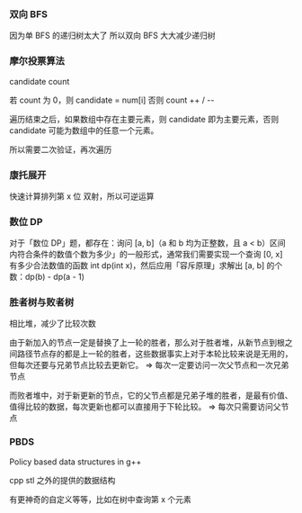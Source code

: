 ### 双向 BFS

因为单 BFS 的递归树太大了
所以双向 BFS 大大减少递归树

### 摩尔投票算法
candidate
count

若 count 为 0，则 candidate = num[i]
否则 count ++ / --

遍历结束之后，如果数组中存在主要元素，则 candidate 即为主要元素，否则 candidate 可能为数组中的任意一个元素。

所以需要二次验证，再次遍历

### 康托展开

快速计算排列第 x 位
双射，所以可逆运算

### 数位 DP

对于「数位 DP」题，都存在：询问 [a, b]（a 和 b 均为正整数，且 a < b）区间内符合条件的数值个数为多少」的一般形式，通常我们需要实现一个查询 [0, x] 有多少合法数值的函数 int dp(int x)，然后应用「容斥原理」求解出 [a, b] 的个数：dp(b) - dp(a - 1)


### 胜者树与败者树

相比堆，减少了比较次数

由于新加入的节点一定是替换了上一轮的胜者，那么对于胜者堆，从新节点到根之间路径节点存的都是上一轮的胜者，这些数据事实上对于本轮比较来说是无用的，但每次还要与兄弟节点比较去更新它。 => 每次一定要访问一次父节点和一次兄弟节点

而败者堆中，对于新更新的节点，它的父节点都是兄弟子堆的胜者，是最有价值、值得比较的数据，每次更新也都可以直接用于下轮比较。 => 每次只需要访问父节点

### PBDS

Policy based data structures in g++

cpp stl 之外的提供的数据结构

有更神奇的自定义等等，比如在树中查询第 x 个元素
